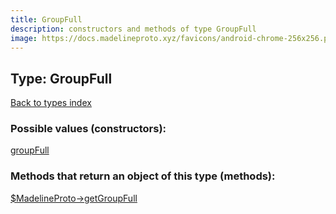 ```yaml
---
title: GroupFull
description: constructors and methods of type GroupFull
image: https://docs.madelineproto.xyz/favicons/android-chrome-256x256.png
---
```

## Type: GroupFull  
[Back to types index](index.md)



### Possible values (constructors):

[groupFull](../constructors/groupFull.md)  



### Methods that return an object of this type (methods):

[$MadelineProto->getGroupFull](../methods/getGroupFull.md)  



